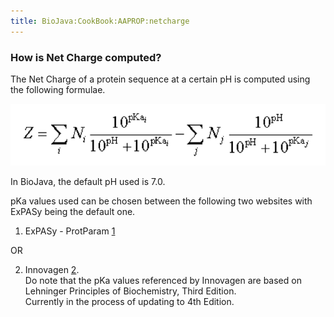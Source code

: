```yaml
---
title: BioJava:CookBook:AAPROP:netcharge
---
```


### How is Net Charge computed?

The Net Charge of a protein sequence at a certain pH is computed using
the following formulae.

![](NetChargeFormulae.png "NetChargeFormulae.png")

In BioJava, the default pH used is 7.0.

pKa values used can be chosen between the following two websites with
ExPASy being the default one.

1) ExPASy - ProtParam [1](http://web.expasy.org/protparam/)

OR

2) Innovagen
[2](http://www.innovagen.se/custom-peptide-synthesis/peptide-property-calculator/peptide-property-calculator-notes.asp#PI).  
Do note that the pKa values referenced by Innovagen are based on
Lehninger Principles of Biochemistry, Third Edition.  
Currently in the process of updating to 4th Edition.  

